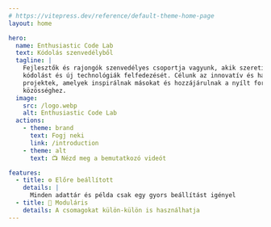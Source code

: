```yaml
---
# https://vitepress.dev/reference/default-theme-home-page
layout: home

hero:
  name: Enthusiastic Code Lab
  text: Kódolás szenvedélyből
  tagline: |
    Fejlesztők és rajongók szenvedélyes csoportja vagyunk, akik szeretik a
    kódolást és új technológiák felfedezését. Célunk az innovatív és hatásos
    projektek, amelyek inspirálnak másokat és hozzájárulnak a nyílt forráskódú
    közösséghez.
  image:
    src: /logo.webp
    alt: Enthusiastic Code Lab
  actions:
    - theme: brand
      text: Fogj neki
      link: /introduction
    - theme: alt
      text: 📺 Nézd meg a bemutatkozó videót

features:
  - title: ⚙️ Előre beállított
    details: |
      Minden adattár és példa csak egy gyors beállítást igényel
  - title: 🏢 Moduláris
    details: A csomagokat külön-külön is használhatja
---
```

